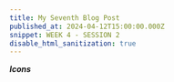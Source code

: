 ```yaml
---
title: My Seventh Blog Post
published_at: 2024-04-12T15:00:00.000Z
snippet: WEEK 4 - SESSION 2
disable_html_sanitization: true 
---
```

_**Icons**_



<!-- # This is h1

## This is h2

_underline_

**bold** -->
